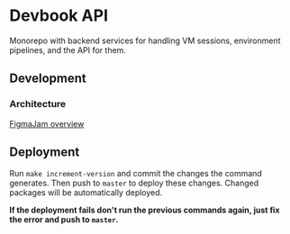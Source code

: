# Devbook API
Monorepo with backend services for handling VM sessions, environment pipelines, and the API for them.

## Development

### Architecture
[FigmaJam overview](https://www.figma.com/file/pr02o1okRpScOmNpAmgvCL/Architecture)

## Deployment
Run `make increment-version` and commit the changes the command generates. 
Then push to `master` to deploy these changes. Changed packages will be automatically deployed.

**If the deployment fails don't run the previous commands again, just fix the error and push to `master`.**
